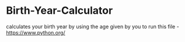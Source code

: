 # Birth-Year-Calculator
calculates your birth year by using the age given by you
to run this file - https://www.python.org/
